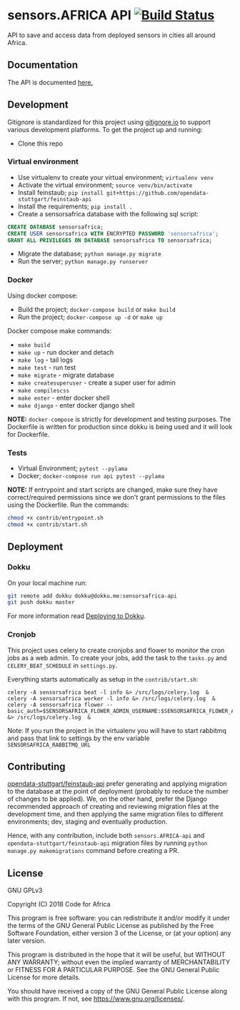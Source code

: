 # sensors.AFRICA API [![Build Status](https://travis-ci.org/CodeForAfricaLabs/sensors.AFRICA-api.svg?branch=master)](https://travis-ci.org/CodeForAfricaLabs/sensors.AFRICA-api)

API to save and access data from deployed sensors in cities all around Africa.

## Documentation

The API is documented [here.](https://github.com/CodeForAfricaLabs/sensors.AFRICA-api/wiki/API-Documentation) 

## Development

Gitignore is standardized for this project using [gitignore.io](https://www.gitignore.io/) to support various development platforms.
To get the project up and running:

- Clone this repo

### Virtual environment

- Use virtualenv to create your virtual environment; `virtualenv venv`
- Activate the virtual environment; `source venv/bin/activate`
- Install feinstaub; `pip install git+https://github.com/opendata-stuttgart/feinstaub-api`
- Install the requirements; `pip install .`
- Create a sensorsafrica database with the following sql script:

```sql
CREATE DATABASE sensorsafrica;
CREATE USER sensorsafrica WITH ENCRYPTED PASSWORD 'sensorsafrica';
GRANT ALL PRIVILEGES ON DATABASE sensorsafrica TO sensorsafrica;
```

- Migrate the database; `python manage.py migrate`
- Run the server; `python manage.py runserver`

### Docker

Using docker compose:

- Build the project; `docker-compose build` or `make build`
- Run the project; `docker-compose up -d` or `make up`

Docker compose make commands:

- `make build`
- `make up` - run docker and detach
- `make log` - tail logs
- `make test` - run test
- `make migrate` - migrate database
- `make createsuperuser` - create a super user for admin
- `make compilescss`
- `make enter` - enter docker shell
- `make django` - enter docker django shell

**NOTE:**
`docker-compose` is strictly for development and testing purposes.
The Dockerfile is written for production since dokku is being used and it will look for Dockerfile.

### Tests

- Virtual Environment; `pytest --pylama`
- Docker; `docker-compose run api pytest --pylama`

**NOTE:**
If entrypoint and start scripts are changed, make sure they have correct/required permissions since we don't grant permissions to the files using the Dockerfile.
Run the commands:

```bash
chmod +x contrib/entrypoint.sh
chmod +x contrib/start.sh
```

## Deployment

### Dokku

On your local machine run:

```bash
git remote add dokku dokku@dokku.me:sensorsafrica-api
git push dokku master
```

For more information read [Deploying to Dokku](http://dokku.viewdocs.io/dokku/deployment/application-deployment/#deploying-to-dokku).

### Cronjob

This project uses celery to create cronjobs and flower to monitor the cron jobs as a web admin.
To create your jobs, add the task to the `tasks.py` and `CELERY_BEAT_SCHEDULE` in `settings.py`.

Everything starts automatically as setup in the `contrib/start.sh`:

```
celery -A sensorsafrica beat -l info &> /src/logs/celery.log  &
celery -A sensorsafrica worker -l info &> /src/logs/celery.log  &
celery -A sensorsafrica flower --basic_auth=$SENSORSAFRICA_FLOWER_ADMIN_USERNAME:$SENSORSAFRICA_FLOWER_ADMIN_PASSWORD &> /src/logs/celery.log  &
```

Note: If you run the project in the virtualenv you will have to start rabbitmq and pass that link to settings by the env variable `SENSORSAFRICA_RABBITMQ_URL`

## Contributing

[opendata-stuttgart/feinstaub-api](https://github.com/opendata-stuttgart/feinstaub-api) prefer generating and applying migration to the database at the point of deployment (probably to reduce the number of changes to be applied).
We, on the other hand, prefer the Django recommended approach of creating and reviewing migration files at the development time, and then applying the same migration files to different environments; dev, staging and eventually production.

Hence, with any contribution, include both `sensors.AFRICA-api` and `opendata-stuttgart/feinstaub-api` migration files by running `python manage.py makemigrations` command before creating a PR.

## License

GNU GPLv3

Copyright (C) 2018 Code for Africa

This program is free software: you can redistribute it and/or modify
it under the terms of the GNU General Public License as published by
the Free Software Foundation, either version 3 of the License, or
(at your option) any later version.

This program is distributed in the hope that it will be useful,
but WITHOUT ANY WARRANTY; without even the implied warranty of
MERCHANTABILITY or FITNESS FOR A PARTICULAR PURPOSE. See the
GNU General Public License for more details.

You should have received a copy of the GNU General Public License
along with this program. If not, see <https://www.gnu.org/licenses/>.
